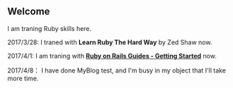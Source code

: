 ## Welcome

I am traning Ruby skills here.

2017/3/28:
I traned with **Learn Ruby The Hard Way** by Zed Shaw now.

2017/4/1:
I am traning with **[Ruby on Rails Guides - Getting Started](http://guides.ruby-china.org/getting_started.html)** now.

2017/4/8：
I have done MyBlog test, and I'm busy in my object that I'll take more time.
